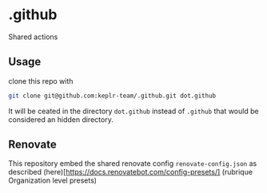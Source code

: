 # .github
Shared actions

## Usage

clone this repo with 

```sh
git clone git@github.com:keplr-team/.github.git dot.github
```

It will be ceated in the directory `dot.github` instead of `.github` that would be considered an hidden directory.


## Renovate

This repository embed the shared renovate config `renovate-config.json` as described (here)[https://docs.renovatebot.com/config-presets/] (rubrique Organization level presets)